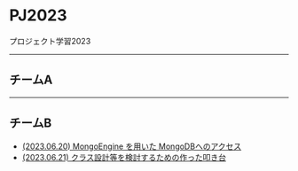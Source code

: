 # PJ2023
プロジェクト学習2023

---
## チームA

---
## チームB
<ul>
  <li><a href="mongodb_client.py">(2023.06.20) MongoEngine を用いた MongoDBへのアクセス</a></li>
  <li><a href="teamB_trial.py">(2023.06.21) クラス設計等を検討するための作った叩き台</a></li>
</ul>

